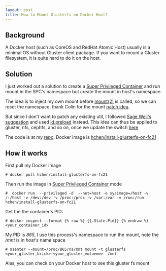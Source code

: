 ```yaml
---
layout: post
title: How to Mount Glusterfs on Docker Host?
---
```

## Background
A Docker host (such as CoreOS and RedHat Atomic Host) usually is a minimal OS without Gluster client package. If you want to mount a Gluster filesystem, it is quite hard to do it on the host.


## Solution
I just worked out a solution to create a [Super Privileged Container](http://developerblog.redhat.com/2014/11/06/introducing-a-super-privileged-container-concept/) and run mount in the SPC's namespace but create the mount in host's namespace.

The idea is to inject my own mount before [mount(2)](http://linux.die.net/man/2/mount) is called, so we can reset the namespace, thank Colin for the mount [patch idea](https://lists.projectatomic.io/projectatomic-archives/atomic-devel/2015-February/msg00064.html).

But since I don't want to patch any existing util, I followed [Sage Weil's suggestion](http://pad.ceph.com/p/I-containers) and used [ld.preload](http://man7.org/linux/man-pages/man8/ld.so.8.html) instead. This idea can thus be applied to gluster, nfs, cephfs, and so on, once we update the switch [here](https://github.com/rootfs/install-glusterfs-on-fc21/blob/master/mymount.c#L46)

The code is at my [repo](https://github.com/rootfs/install-glusterfs-on-fc21). 
Docker image is [hchen/install-glusterfs-on-fc21](https://registry.hub.docker.com/u/hchen/install-glusterfs-on-fc21/)


## How it works

First pull my Docker image


    # docker pull hchen/install-glusterfs-on-fc21


Then run the image in [Super Privileged Container](http://developerblog.redhat.com/2014/11/06/introducing-a-super-privileged-container-concept/) mode

    #  docker run  --privileged -d  --net=host -e sysimage=/host -v /:/host -v /dev:/dev -v /proc:/proc -v /var:/var -v /run:/run hchen/install-glusterfs-on-fc21
    
   
Get the the container's PID:

    # docker inspect --format {% raw %} {{.State.Pid}} {% endraw %} <your_container_id>
    
My PID is *865*, I use this process's namespace to run the mount, note  the  */mnt* is in *host's* name space

    # nsenter --mount=/proc/865/ns/mnt mount -t glusterfs <your_gluster_brick>:<your_gluster_volueme>  /mnt
    
Alas, you can check on your Docker host  to see this gluster fs mount 
